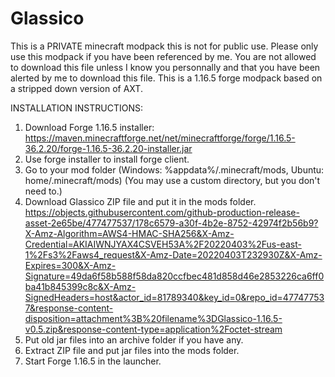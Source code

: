 # Glassico
This is a PRIVATE minecraft modpack this is not for public use. Please only use this modpack if you have been referenced by me. You are not allowed to download this file unless I know you personnally and that you have been alerted by me to download this file. This is a 1.16.5 forge modpack based on a stripped down version of AXT.

INSTALLATION INSTRUCTIONS:

1. Download Forge 1.16.5 installer: https://maven.minecraftforge.net/net/minecraftforge/forge/1.16.5-36.2.20/forge-1.16.5-36.2.20-installer.jar
2. Use forge installer to install forge client.
3. Go to your mod folder (Windows: %appdata%/.minecraft/mods, Ubuntu: home/.minecraft/mods) (You may use a custom directory, but you don't need to.)
4. Download Glassico ZIP file and put it in the mods folder. https://objects.githubusercontent.com/github-production-release-asset-2e65be/477477537/178c6579-a30f-4b2e-8752-42974f2b56b9?X-Amz-Algorithm=AWS4-HMAC-SHA256&X-Amz-Credential=AKIAIWNJYAX4CSVEH53A%2F20220403%2Fus-east-1%2Fs3%2Faws4_request&X-Amz-Date=20220403T232930Z&X-Amz-Expires=300&X-Amz-Signature=49da6f58b588f58da820ccfbec481d858d46e2853226ca6ff0ba41b845399c8c&X-Amz-SignedHeaders=host&actor_id=81789340&key_id=0&repo_id=477477537&response-content-disposition=attachment%3B%20filename%3DGlassico-1.16.5-v0.5.zip&response-content-type=application%2Foctet-stream
5. Put old jar files into an archive folder if you have any.
6. Extract ZIP file and put jar files into the mods folder.
7. Start Forge 1.16.5 in the launcher.
